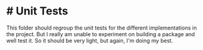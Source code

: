 # # Unit Tests

This folder should regroup the unit tests for the different implementations in the project. But I really am unable to experiment on building a package and well test it. So it should be very light, but again, I'm doing my best.
